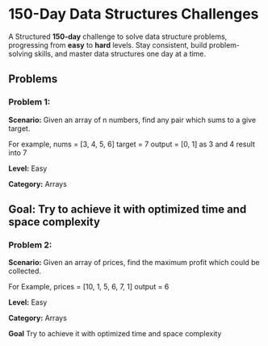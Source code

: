 # 150-Day Data Structures Challenges

A Structured **150-day** challenge to solve data structure problems, progressing from **easy** to **hard** levels. Stay consistent, build problem-solving skills, and master data structures one day at a time.

## Problems

### Problem 1:
**Scenario:**
Given an array of n numbers, find any pair which sums to a give target. 

For example,
nums = [3, 4, 5, 6]
target = 7
output = [0, 1] as 3 and 4 result into 7

**Level:**
Easy

**Category:**
Arrays

**Goal:**
Try to achieve it with optimized time and space complexity
---
### Problem 2:
**Scenario:**
Given an array of prices, find the maximum profit which could be collected.

For Example,
prices = [10, 1, 5, 6, 7, 1]
output = 6

**Level:**
Easy

**Category:**
Arrays

**Goal**
Try to achieve it with optimized time and space complexity
